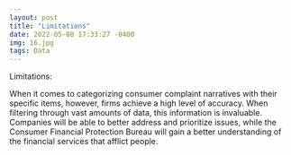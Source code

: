 ```yaml
---
layout: post
title: "Limitations"
date: 2022-05-08 17:33:27 -0400
img: 16.jpg
tags: Data
---
```

Limitations:

When it comes to categorizing consumer complaint narratives with their specific items, however, firms achieve a high level of accuracy. When filtering through vast amounts of data, this information is invaluable. Companies will be able to better address and prioritize issues, while the Consumer Financial Protection Bureau will gain a better understanding of the financial services that afflict people.